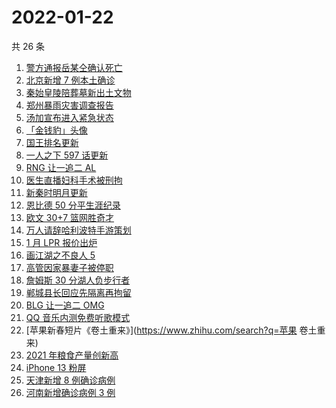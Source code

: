 # 2022-01-22

共 26 条

<!-- BEGIN ZHIHUSEARCH -->
<!-- 最后更新时间 Sat Jan 22 2022 10:22:44 GMT+0800 (China Standard Time) -->
1. [警方通报岳某仝确认死亡](https://www.zhihu.com/search?q=警方通报打工寻子)
1. [北京新增 7 例本土确诊](https://www.zhihu.com/search?q=北京疫情)
1. [秦始皇陵陪葬墓新出土文物](https://www.zhihu.com/search?q=秦始皇陵)
1. [郑州暴雨灾害调查报告](https://www.zhihu.com/search?q=郑州720特大暴雨)
1. [汤加宣布进入紧急状态](https://www.zhihu.com/search?q=汤加)
1. [「金钱豹」头像](https://www.zhihu.com/search?q=金钱豹头像)
1. [国王排名更新](https://www.zhihu.com/search?q=国王排名)
1. [一人之下 597 话更新](https://www.zhihu.com/search?q=一人之下)
1. [RNG 让一追二 AL](https://www.zhihu.com/search?q=rng)
1. [医生直播妇科手术被刑拘](https://www.zhihu.com/search?q=医生直播妇科手术)
1. [新秦时明月更新](https://www.zhihu.com/search?q=新秦时明月)
1. [恩比德 50 分平生涯纪录](https://www.zhihu.com/search?q=恩比德)
1. [欧文 30+7 篮网胜奇才](https://www.zhihu.com/search?q=篮网)
1. [万人请辞哈利波特手游策划](https://www.zhihu.com/search?q=请辞哈利波特策划)
1. [1 月 LPR 报价出炉](https://www.zhihu.com/search?q=LPR)
1. [画江湖之不良人 5](https://www.zhihu.com/search?q=不良人)
1. [高管因家暴妻子被停职](https://www.zhihu.com/search?q=高管家暴)
1. [詹姆斯 30 分湖人负步行者](https://www.zhihu.com/search?q=湖人)
1. [郸城县长回应先隔离再拘留](https://www.zhihu.com/search?q=河南周口返乡)
1. [BLG 让一追二 OMG](https://www.zhihu.com/search?q=blg)
1. [QQ 音乐内测免费听歌模式](https://www.zhihu.com/search?q=QQ音乐免费听歌)
1. [苹果新春短片《卷土重来》](https://www.zhihu.com/search?q=苹果 卷土重来)
1. [2021 年粮食产量创新高](https://www.zhihu.com/search?q=2021粮食产量)
1. [iPhone 13 粉屏](https://www.zhihu.com/search?q=iPhone13粉屏)
1. [天津新增 8 例确诊病例](https://www.zhihu.com/search?q=天津疫情)
1. [河南新增确诊病例 3 例](https://www.zhihu.com/search?q=河南疫情)
<!-- END ZHIHUSEARCH -->
